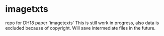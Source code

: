 # imagetxts
repo for DH18 paper 'imagetexts'
This is still work in progress, also data is excluded because of copyright. Will save intermediate files in the future.

